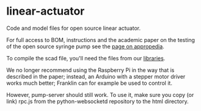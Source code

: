 linear-actuator
===============

Code and model files for open source linear actuator.

For full access to BOM, instructions and the academic paper on the testing of
the open source syringe pump see the
[page on appropedia](http://www.appropedia.org/Open-source_syringe_pump).

To compile the scad file, you'll need the files from our
[libraries](https://github.com/mtu-most/most-scad-libraries).

We no longer recommend using the Raspberry Pi in the way that is described in
the paper; instead, an Arduino with a stepper motor driver works much better;
Franklin can for example be used to control it.

However, pump-server should still work.  To use it, make sure you copy (or
link) rpc.js from the python-websocketd repository to the html directory.
